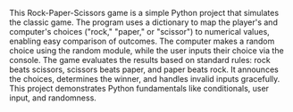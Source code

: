 This Rock-Paper-Scissors game is a simple Python project that simulates the classic game. The program uses a dictionary to map the player's and computer's choices ("rock," "paper," or "scissor") to numerical values, enabling easy comparison of outcomes. The computer makes a random choice using the random module, while the user inputs their choice via the console.
The game evaluates the results based on standard rules: rock beats scissors, scissors beats paper, and paper beats rock. It announces the choices, determines the winner, and handles invalid inputs gracefully. 
This project demonstrates Python fundamentals like conditionals, user input, and randomness.
